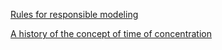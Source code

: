 
[Rules for responsible modeling](https://www.chiwater.com/Files/R184_CHI_Rules.pdf)

[A history of the concept of time of concentration](https://hess.copernicus.org/articles/24/2655/2020/hess-24-2655-2020.pdf)